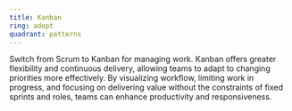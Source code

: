 ```yaml
---
title: Kanban
ring: adopt
quadrant: patterns
---
```


Switch from Scrum to Kanban for managing work. Kanban offers greater flexibility and continuous delivery, allowing teams to adapt to changing priorities more effectively. By visualizing workflow, limiting work in progress, and focusing on delivering value without the constraints of fixed sprints and roles, teams can enhance productivity and responsiveness.